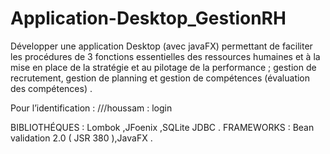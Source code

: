 # Application-Desktop_GestionRH
  Développer une application Desktop (avec javaFX) permettant de faciliter les procédures de 3 fonctions essentielles des ressources humaines et à la mise en place de la stratégie 
et au pilotage de la performance ; gestion de recrutement, gestion de planning et gestion de compétences (évaluation des compétences) .

  Pour l’identification :
      ///houssam : login

BIBLIOTHÉQUES : Lombok ,JFoenix ,SQLite JDBC .
FRAMEWORKS : Bean validation 2.0 ( JSR 380 ),JavaFX .

